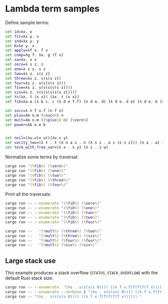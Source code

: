 
# Lambda term samples

Define sample terms:

```cmd
set id=λx. x
set fst=λx y. x
set snd=λx y. y
set K=λx y. x
set apply=λf x. f x
set comp=λg f. λx. g (f x)
set sa=λx. x x
set zero=λ s z. z
set one=λ s z. s z
set two=λs z. s(s z)
set three=λs z. s(s(s z))
set four=λs z. s(s(s(s z)))
set five=λs z. s(s(s(s(s z))))
set six=λs z. s(s(s(s(s(s z)))))
set Y=(λx. t (x x)) (λx. t (x x))
set fib=λa.a (λ b c. c (λ d e f.f) (λ d e. d) (λ d e. d e) (λ d e. b (λ f g. c (λ h i. i (h f)) (λh.g) (λh.h)) d (b (λ f g. c(λ h i.i (h (λ j k. k (j f)))) (λh i.g) (λ h.h)(λ h.h)) d e))) (λ b c.c) a

set succ=λ n f x.f (n f x)
set plus=λm n.m (%succ%) n
set mult=λm n.m ((%plus%) n) (%zero%)
set power=λb e.e b


set neil=(λu.u(x u))(λv.v y)
set varity_two=(λ t . t (λ n a x . n (λ s z . a s (x s z))) (λ a . a) (λ z0 . z0) ) (λ s2 z2 . s2 (s2 z2))
set term_with_free_var=(λ x . x y) (λ z . z w)
```

Normalize some terms by traversal:

```cmd
cargo run "(%fib%) (%zero%)"
cargo run "(%fib%) (%one%)"
cargo run "(%fib%) (%two%)"
cargo run "(%fib%) (%three%)"
cargo run "(%fib%) (%four%)"
```

Print all the traversals:

```cmd
cargo run -- --enumerate "(%fib%) (%zero%)"
cargo run -- --enumerate "(%fib%) (%one%)"
cargo run -- --enumerate "(%fib%) (%two%)"
cargo run -- --enumerate "(%fib%) (%two%)"
cargo run -- --enumerate "(%fib%) (%four%)"
```

```cmd
cargo run --   "(%mult%) (%three%) (%two%)"
cargo run --   "(%mult%) (%three%) (%six%)"
cargo run --   "(%mult%) (%four%) (%four%)"
cargo run --   "(%mult%) (%six%) (%six%)"
```


## Large stack use

This example produces a stack overflow (`STATUS_STACK_OVERFLOW`) with the default Rust stack size:

```cmd
cargo run -- --enumerate  "(λs . s(s(s(s 0)))) ((λ f x.f(f(f(f(f x)))))) "
cargo run -- --enumerate --verbose 1 "(λs . s(s(s(s 0)))) ((λ f x.f(f(f(f(f x)))))) "
cargo run -- "(λs . s(s(s(s 0)))) ((λ f x.f(f(f(f(f x)))))) "
```
